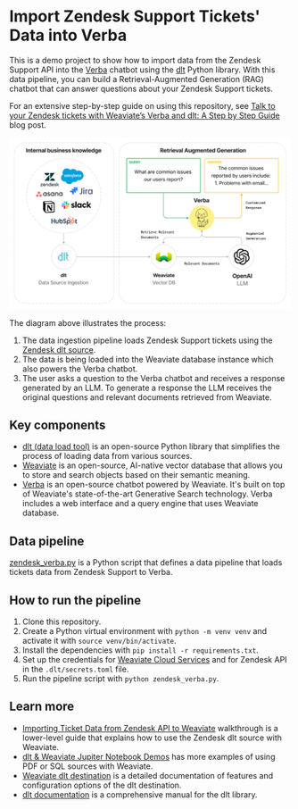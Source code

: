 # Import Zendesk Support Tickets' Data into Verba

This is a demo project to show how to import data from the Zendesk Support API into the [Verba](https://github.com/weaviate/Verba) chatbot using the [dlt](https://github.com/dlt-hub/dlt) Python library. With this data pipeline, you can build a Retrieval-Augmented Generation (RAG) chatbot that can answer questions about your Zendesk Support tickets.

For an extensive step-by-step guide on using this repository, see [Talk to your Zendesk tickets with Weaviate’s Verba and dlt: A Step by Step Guide](https://dlthub.com/docs/blog/verba-dlt-zendesk) blog post.

![A diagram showing the data pipeline that loads Zendesk Support tickets data to Verba.](dlt-verba-rag.png)

The diagram above illustrates the process:
1. The data ingestion pipeline loads Zendesk Support tickets using the [Zendesk dlt source](https://dlthub.com/docs/dlt-ecosystem/verified-sources/zendesk).
2. The data is being loaded into the Weaviate database instance which also powers the Verba chatbot.
3. The user asks a question to the Verba chatbot and receives a response generated by an LLM. To generate a response the LLM receives the original questions and relevant documents retrieved from Weaviate.

## Key components

- [dlt (data load tool)](https://github.com/dlt-hub/dlt) is an open-source Python library that simplifies the process of loading data from various sources.
- [Weaviate](https://weaviate.io/) is an open-source, AI-native vector database that allows you to store and search objects based on their semantic meaning.
- [Verba](https://github.com/weaviate/Verba) is an open-source chatbot powered by Weaviate. It's built on top of Weaviate's state-of-the-art Generative Search technology. Verba includes a web interface and a query engine that uses Weaviate database.

## Data pipeline

[zendesk_verba.py](zendesk_verba.py) is a Python script that defines a data pipeline that loads tickets data from Zendesk Support to Verba.

## How to run the pipeline

1. Clone this repository.
2. Create a Python virtual environment with `python -m venv venv` and activate it with `source venv/bin/activate`.
3. Install the dependencies with `pip install -r requirements.txt`.
4. Set up the credentials for [Weaviate Cloud Services](https://console.weaviate.cloud/) and for Zendesk API in the `.dlt/secrets.toml` file.
5. Run the pipeline script with `python zendesk_verba.py`.

## Learn more

- [Importing Ticket Data from Zendesk API to Weaviate](https://dlthub.com/docs/walkthroughs/zendesk-weaviate) walkthrough is a lower-level guide that explains how to use the Zendesk dlt source with Weaviate.
- [dlt & Weaviate Jupiter Notebook Demos](https://github.com/dlt-hub/dlt_demos#weaviate-demos) has more examples of using PDF or SQL sources with Weaviate.
- [Weaviate dlt destination](https://dlthub.com/docs/dlt-ecosystem/destinations/weaviate) is a detailed documentation of features and configuration options of the dlt destination.
- [dlt documentation](https://dlthub.com/docs/) is a comprehensive manual for the dlt library.

